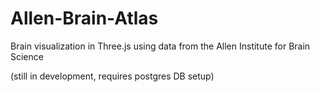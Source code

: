 Allen-Brain-Atlas
=================

Brain visualization in Three.js using data from the Allen Institute for Brain Science

(still in development, requires postgres DB setup)

